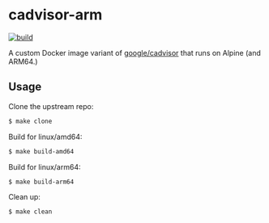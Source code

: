 # cadvisor-arm

[![build](https://github.com/raylas/cadvisor-arm/actions/workflows/build.yml/badge.svg)](https://github.com/raylas/cadvisor-arm/actions/workflows/build.yml)

A custom Docker image variant of [google/cadvisor](https://github.com/google/cadvisor) that runs on Alpine (and ARM64.)

## Usage
Clone the upstream repo:
```sh
$ make clone
```

Build for linux/amd64:
```sh
$ make build-amd64
```

Build for linux/arm64:
```sh
$ make build-arm64
```

Clean up:
```sh
$ make clean
```

